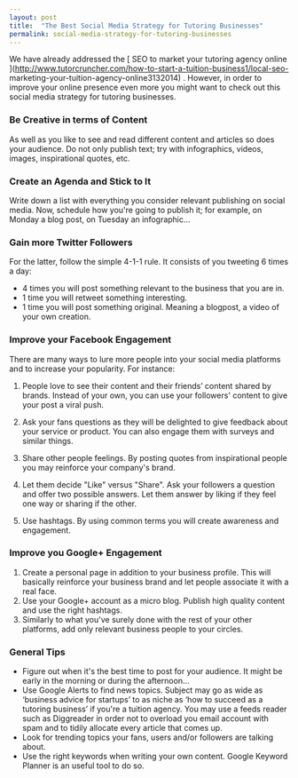 ```yaml
---
layout: post
title:  "The Best Social Media Strategy for Tutoring Businesses"
permalink: social-media-strategy-for-tutoring-businesses
---
```

We have already addressed the [ SEO to market your tutoring agency online
](http://www.tutorcruncher.com/how-to-start-a-tuition-business1/local-seo-
marketing-your-tuition-agency-online3132014) . However, in order to improve
your online presence even more you might want to check out this social media
strategy for tutoring businesses. 

### Be Creative in terms of Content

 As
well as you like to see and read different content and articles so does your
audience. Do not only publish text; try with infographics, videos, images,
inspirational quotes, etc. 

### Create an Agenda and Stick to It

 Write down a
list with everything you consider relevant publishing on social media. Now,
schedule how you're going to publish it; for example, on Monday a blog post,
on Tuesday an infographic... 

### Gain more Twitter Followers

 For the latter,
follow the simple 4-1-1 rule. It consists of you tweeting 6 times a day:

  * 4 times you will post something relevant to the business that you are in. 
  * 1 time you will retweet something interesting. 
  * 1 time you will post something original. Meaning a blogpost, a video of your own creation. 


### Improve your Facebook Engagement

 There are many ways to lure more people into your social media platforms and to increase your popularity. For instance: 

  1. People love to see their content and their friends’ content shared by brands. Instead of your own, you can use your followers' content to give your post a viral push. 

  2. Ask your fans questions as they will be delighted to give feedback about your service or product. You can also engage them with surveys and similar things. 

  3. Share other people feelings. By posting quotes from inspirational people you may reinforce your company's brand. 

  4. Let them decide "Like" versus "Share". Ask your followers a question and offer two possible answers. Let them answer by liking if they feel one way or sharing if the other. 

  5. Use hashtags. By using common terms you will create awareness and engagement. 



### Improve you Google+ Engagement



  1. Create a personal page in addition to your business profile. This will basically reinforce your business brand and let people associate it with a real face. 
  2. Use your Google+ account as a micro blog. Publish high quality content and use the right hashtags. 
  3. Similarly to what you've surely done with the rest of your other platforms, add only relevant business people to your circles. 



### General Tips



  * Figure out when it's the best time to post for your audience. It might be early in the morning or during the afternoon... 
  * Use Google Alerts to find news topics. Subject may go as wide as ‘business advice for startups’ to as niche as ‘how to succeed as a tutoring business’ if you're a tuition agency. You may use a feeds reader such as Diggreader in order not to overload you email account with spam and to tidily allocate every article that comes up. 
  * Look for trending topics your fans, users and/or followers are talking about. 
  * Use the right keywords when writing your own content. Google Keyword Planner is an useful tool to do so.
